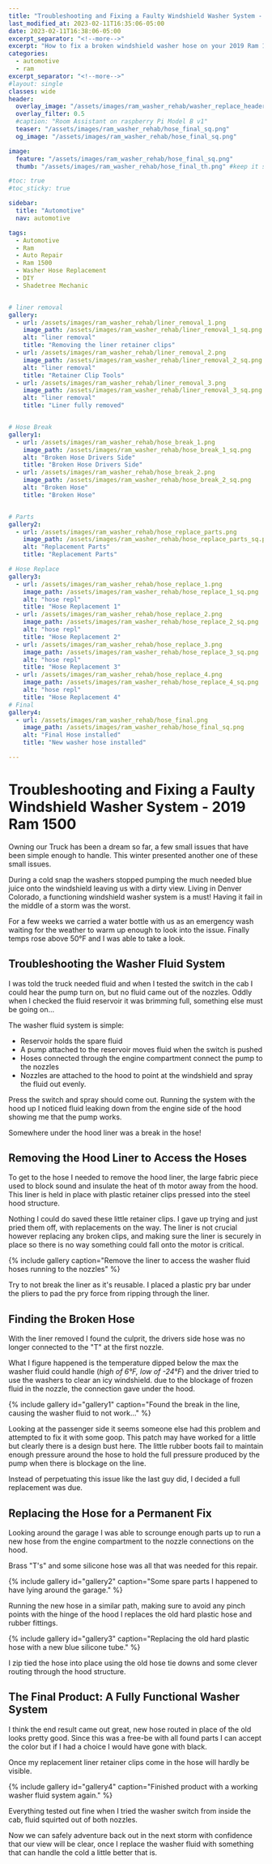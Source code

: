 ```yaml
---
title: "Troubleshooting and Fixing a Faulty Windshield Washer System - 2019 Ram 1500"
last_modified_at: 2023-02-11T16:35:06-05:00
date: 2023-02-11T16:38:06-05:00
excerpt_separator: "<!--more-->"
excerpt: "How to fix a broken windshield washer hose on your 2019 Ram 1500 Rebel with a simple, DIY repair using silicone hose and brass fittings, resulting in a functional washer system for clear views during storms."
categories:
  - automotive
  - ram
excerpt_separator: "<!--more-->"
#layout: single
classes: wide
header:
  overlay_image: "/assets/images/ram_washer_rehab/washer_replace_header.png"
  overlay_filter: 0.5
  #caption: "Room Assistant on raspberry Pi Model B v1"
  teaser: "/assets/images/ram_washer_rehab/hose_final_sq.png"
  og_image: "/assets/images/ram_washer_rehab/hose_final_sq.png"

image:
  feature: "/assets/images/ram_washer_rehab/hose_final_sq.png"
  thumb: "/assets/images/ram_washer_rehab/hose_final_th.png" #keep it square 200x200 px is good

#toc: true
#toc_sticky: true

sidebar:
  title: "Automotive"
  nav: automotive

tags:
  - Automotive
  - Ram
  - Auto Repair
  - Ram 1500
  - Washer Hose Replacement
  - DIY
  - Shadetree Mechanic


# liner removal
gallery:
  - url: /assets/images/ram_washer_rehab/liner_removal_1.png
    image_path: /assets/images/ram_washer_rehab/liner_removal_1_sq.png
    alt: "liner removal"
    title: "Removing the liner retainer clips"
  - url: /assets/images/ram_washer_rehab/liner_removal_2.png
    image_path: /assets/images/ram_washer_rehab/liner_removal_2_sq.png
    alt: "liner removal"
    title: "Retainer Clip Tools"
  - url: /assets/images/ram_washer_rehab/liner_removal_3.png
    image_path: /assets/images/ram_washer_rehab/liner_removal_3_sq.png
    alt: "liner removal"
    title: "Liner fully removed"


# Hose Break
gallery1:
  - url: /assets/images/ram_washer_rehab/hose_break_1.png
    image_path: /assets/images/ram_washer_rehab/hose_break_1_sq.png
    alt: "Broken Hose Drivers Side"
    title: "Broken Hose Drivers Side"
  - url: /assets/images/ram_washer_rehab/hose_break_2.png
    image_path: /assets/images/ram_washer_rehab/hose_break_2_sq.png
    alt: "Broken Hose"
    title: "Broken Hose"


# Parts
gallery2:
  - url: /assets/images/ram_washer_rehab/hose_replace_parts.png
    image_path: /assets/images/ram_washer_rehab/hose_replace_parts_sq.png
    alt: "Replacement Parts"
    title: "Replacement Parts"

# Hose Replace
gallery3:
  - url: /assets/images/ram_washer_rehab/hose_replace_1.png
    image_path: /assets/images/ram_washer_rehab/hose_replace_1_sq.png
    alt: "hose repl"
    title: "Hose Replacement 1"
  - url: /assets/images/ram_washer_rehab/hose_replace_2.png
    image_path: /assets/images/ram_washer_rehab/hose_replace_2_sq.png
    alt: "hose repl"
    title: "Hose Replacement 2"
  - url: /assets/images/ram_washer_rehab/hose_replace_3.png
    image_path: /assets/images/ram_washer_rehab/hose_replace_3_sq.png
    alt: "hose repl"
    title: "Hose Replacement 3"
  - url: /assets/images/ram_washer_rehab/hose_replace_4.png
    image_path: /assets/images/ram_washer_rehab/hose_replace_4_sq.png
    alt: "hose repl"
    title: "Hose Replacement 4"
# Final 
gallery4:
  - url: /assets/images/ram_washer_rehab/hose_final.png
    image_path: /assets/images/ram_washer_rehab/hose_final_sq.png
    alt: "Final Hose installed"
    title: "New washer hose installed"

---
```


# Troubleshooting and Fixing a Faulty Windshield Washer System - 2019 Ram 1500

Owning our Truck has been a dream so far, a few small issues that have been simple enough to handle. This winter presented another one of these small issues. 

During a cold snap the washers stopped pumping the much needed blue juice onto the windshield leaving us with a dirty view. Living in Denver Colorado, a functioning windshield washer system is a must! Having it fail in the middle of a storm was the worst. 

For a few weeks we carried a water bottle with us as an emergency wash waiting for the weather to warm up enough to look into the issue. Finally temps rose above 50°F and I was able to take a look.

## Troubleshooting the Washer Fluid System

I was told the truck needed fluid and when I tested the switch in the cab I could hear the pump turn on, but no fluid came out of the nozzles. Oddly when I checked the fluid reservoir it was brimming full, something else must be going on...

The washer fluid system is simple:

- Reservoir holds the spare fluid
- A pump attached to the reservoir moves fluid when the switch is pushed
- Hoses connected through the engine compartment connect the pump to the nozzles
- Nozzles are attached to the hood to point at the windshield and spray the fluid out evenly.

Press the switch and spray should come out. Running the system with the hood up I noticed fluid leaking down from the engine side of the hood showing me that the pump works. 

Somewhere under the hood liner was a break in the hose!

## Removing the Hood Liner to Access the Hoses

 To get to the hose I needed to remove the hood liner, the large fabric piece used to block sound and insulate the heat of th motor away from the hood. This liner is held in place with plastic retainer clips pressed into the steel hood structure.

 Nothing I could do saved these little retainer clips. I gave up trying and just pried them off, with replacements on the way. The liner is not crucial however replacing any broken clips, and making sure the liner is securely in place so there is no way something could fall onto the motor is critical.

{% include gallery caption="Remove the liner to access the washer fluid hoses running to the nozzles"  %}

 Try to not break the liner as it's reusable. I placed a plastic pry bar under the pliers to pad the pry force from ripping through the liner.

## Finding the Broken Hose

With the liner removed I found the culprit, the drivers side hose was no longer connected to the "T" at the first nozzle.

What I figure happened is the temperature dipped below the max the washer fluid could handle (*high of 6°F, low of -24°F*) and the driver tried to use the washers to clear an icy windshield. due to the blockage of frozen fluid in the nozzle, the connection gave under the hood. 

{% include gallery id="gallery1" caption="Found the break in the line, causing the washer fluid to not work..." %}

Looking at the passenger side it seems someone else had this problem and attempted to fix it with some goop. This patch may have worked for a little but clearly there is a design bust here. The little rubber boots fail to maintain enough pressure around the hose to hold the full pressure produced by the pump when there is blockage on the line. 

Instead of perpetuating this issue like the last guy did, I decided a full replacement was due.

## Replacing the Hose for a Permanent Fix

Looking around the garage I was able to scrounge enough parts up to run a new hose from the engine compartment to the nozzle connections on the hood.

Brass "T's" and some silicone hose was all that was needed for this repair.

{% include gallery id="gallery2" caption="Some spare parts I happened to have lying around the garage." %}

Running the new hose in a similar path, making sure to avoid any pinch points with the hinge of the hood I replaces the old hard plastic hose and rubber fittings. 

{% include gallery id="gallery3" caption="Replacing the old hard plastic hose with a new blue silicone tube." %}

I zip tied the hose into place using the old hose tie downs and some clever routing through the hood structure. 

## The Final Product: A Fully Functional Washer System

I think the end result came out great, new hose routed in place of the old looks pretty good. Since this was a free-be with all found parts I can accept the color but if I had a choice I would have gone with black. 

Once my replacement liner retainer clips come in the hose will hardly be visible. 

{% include gallery id="gallery4" caption="Finished product with a working washer fluid system again." %}

Everything tested out fine when I tried the washer switch from inside the cab, fluid squirted out of both nozzles. 

Now we can safely adventure back out in the next storm with confidence that our view will be clear, once I replace the washer fluid with something that can handle the cold a little better that is.